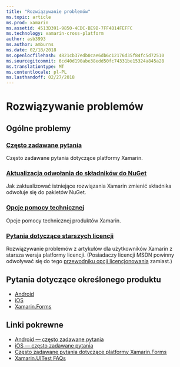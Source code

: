 ```yaml
---
title: "Rozwiązywanie problemów"
ms.topic: article
ms.prod: xamarin
ms.assetid: 4513D391-9850-4CDC-BE9B-7FF4B14FEFFC
ms.technology: xamarin-cross-platform
author: asb3993
ms.author: amburns
ms.date: 02/18/2018
ms.openlocfilehash: 4821cb37edb0cae6db6c12176d35f84fc5d72510
ms.sourcegitcommit: 6cd40d190abe38edd50fc74331be15324a845a28
ms.translationtype: MT
ms.contentlocale: pl-PL
ms.lasthandoff: 02/27/2018
---
```

# <a name="troubleshooting"></a>Rozwiązywanie problemów

## <a name="general-issues"></a>Ogólne problemy
### <a name="frequently-asked-questionsquestionsindexmd"></a>[Często zadawane pytania](questions/index.md)

Często zadawane pytania dotyczące platformy Xamarin.

### <a name="updating-component-references-to-nugetcomponent-nugetmd"></a>[Aktualizacja odwołania do składników do NuGet](component-nuget.md)

Jak zaktualizować istniejące rozwiązania Xamarin zmienić składnika odwołuje się do pakietów NuGet.

### <a name="support-optionssupport-optionsmd"></a>[Opcje pomocy technicznej](support-options.md)

Opcje pomocy technicznej produktów Xamarin.

### <a name="legacy-license-questionslegacy-licensesindexmd"></a>[Pytania dotyczące starszych licencji](legacy-licenses/index.md)

Rozwiązywanie problemów z artykułów dla użytkowników Xamarin z starsza wersja platformy licencji. (Posiadaczy licencji MSDN powinny odwoływać się do tego [przewodniku opcji licencjonowania](~/cross-platform/get-started/requirements.md) zamiast.)

## <a name="product-specific-questions"></a>Pytania dotyczące określonego produktu

- [Android](~/android/troubleshooting/questions/index.md)
- [iOS](~/ios/troubleshooting/questions/index.md)
- [Xamarin.Forms](~/xamarin-forms/troubleshooting/questions/index.md)



## <a name="related-links"></a>Linki pokrewne

- [Android — często zadawane pytania](~/android/troubleshooting/questions/index.md)
- [iOS — często zadawane pytania](~/ios/troubleshooting/questions/index.md)
- [Często zadawane pytania dotyczące platformy Xamarin.Forms](~/xamarin-forms/troubleshooting/questions/index.md)
- [Xamarin.UITest FAQs](https://developer.xamarin.com~/testcloud/uitest/questions/)
